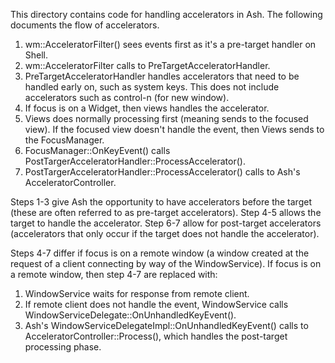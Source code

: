 This directory contains code for handling accelerators in Ash. The following
documents the flow of accelerators.

1. wm::AcceleratorFilter() sees events first as it's a pre-target handler on
Shell.
2. wm::AcceleratorFilter calls to PreTargetAcceleratorHandler.
3. PreTargetAcceleratorHandler handles accelerators that need to be handled
early on, such as system keys. This does not include accelerators such as
control-n (for new window).
4. If focus is on a Widget, then views handles the accelerator.
5. Views does normally processing first (meaning sends to the focused view). If
the focused view doesn't handle the event, then Views sends to the
FocusManager.
6. FocusManager::OnKeyEvent() calls
PostTargerAcceleratorHandler::ProcessAccelerator().
7. PostTargerAcceleratorHandler::ProcessAccelerator() calls to
Ash's AcceleratorController.

Steps 1-3 give Ash the opportunity to have accelerators before the target
(these are often referred to as pre-target accelerators). Step 4-5
allows the target to handle the accelerator. Step 6-7 allow for
post-target accelerators (accelerators that only occur if the target does not
handle the accelerator).

Steps 4-7 differ if focus is on a remote window (a window created at the
request of a client connecting by way of the WindowService). If focus is on
a remote window, then step 4-7 are replaced with:

1. WindowService waits for response from remote client.
2. If remote client does not handle the event, WindowService calls
WindowServiceDelegate::OnUnhandledKeyEvent().
3. Ash's WindowServiceDelegateImpl::OnUnhandledKeyEvent() calls to
AcceleratorController::Process(), which handles the post-target processing
phase.
